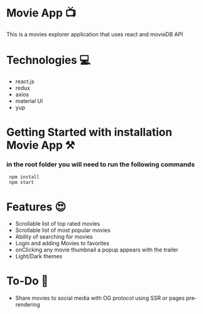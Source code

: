 # Movie App 📺

This is a movies explorer application that uses react and movieDB API

# Technologies 💻

- react.js
- redux
- axios
- material UI
- yup

# Getting Started with installation Movie App ⚒️

### in the root folder you will need to run the following commands

```
 npm install
 npm start
```

# Features 😍

- Scrollable list of top rated movies
- Scrollable list of most popular movies
- Ability of searching for movies
- Login and adding Movies to favorites
- onClicking any movie thumbnail a popup appears with the trailer
- Light/Dark themes

# To-Do 💪

- Share movies to social media with OG protocol using SSR or pages pre-rendering
